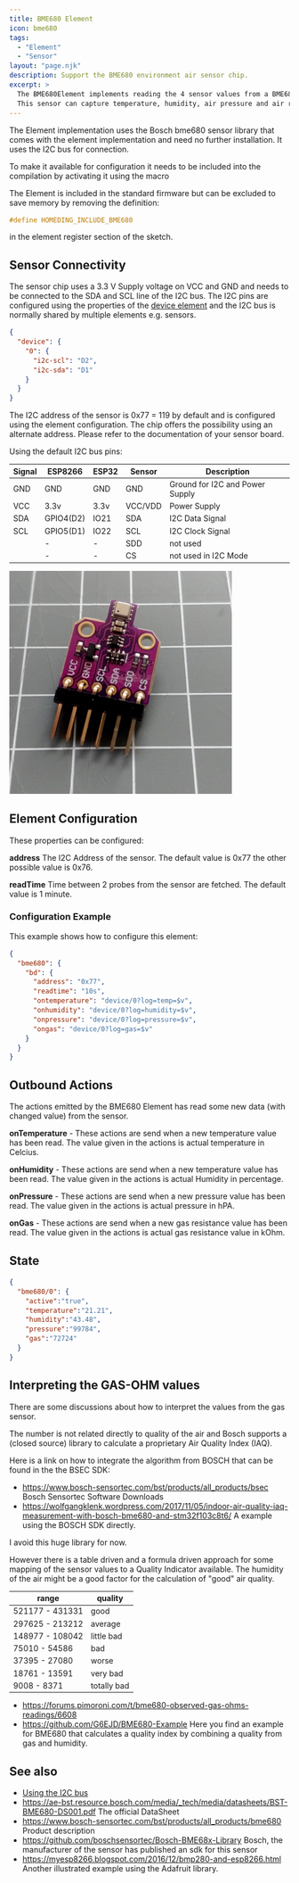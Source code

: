 ```yaml
---
title: BME680 Element
icon: bme680
tags:
  - "Element"
  - "Sensor"
layout: "page.njk"
description: Support the BME680 environment air sensor chip.
excerpt: >
  The BME680Element implements reading the 4 sensor values from a BME680 environment air sensor chip.
  This sensor can capture temperature, humidity, air pressure and air resistance.
---
```


The Element implementation uses the Bosch bme680 sensor library that comes with the element implementation and need no further installation.
It uses the I2C bus for connection.

To make it available for configuration it needs to be included into the compilation by activating it using the macro

The Element is included in the standard firmware but can be excluded to save memory by removing the definition:

``` cpp
#define HOMEDING_INCLUDE_BME680
```

in the element register section of the sketch.


## Sensor Connectivity

The sensor chip uses a 3.3 V Supply voltage on VCC and GND and needs to be connected to the SDA and SCL line of the I2C bus.
The I2C pins are configured using the properties of the [device element](/elements/device.md) and the I2C bus is normally shared by multiple elements e.g. sensors.

``` json
{
  "device": {
    "0": {
      "i2c-scl": "D2",
      "i2c-sda": "D1"
    }
  }
}
```

The I2C address of the sensor is 0x77 = 119 by default and is configured using the element configuration.
The chip offers the possibility using an alternate address. Please refer to the documentation of your sensor board.

Using the default I2C bus pins:

| Signal                               | ESP8266   | ESP32 | Sensor  | Description                     |
| ------------------------------------ | --------- | ----- | ------- | ------------------------------- |
| <span class="gpio black">GND</span>  | GND       | GND   | GND     | Ground for I2C and Power Supply |
| <span class="gpio red">VCC</span>    | 3.3v      | 3.3v  | VCC/VDD | Power Supply                    |
| <span class="gpio blue">SDA</span>   | GPIO4(D2) | IO21  | SDA     | I2C Data Signal                 |
| <span class="gpio yellow">SCL</span> | GPIO5(D1) | IO22  | SCL     | I2C Clock Signal                |
|                                      | -         | -     | SDD     | not used                        |
|                                      | -         | -     | CS      | not used in I2C Mode            |

![BME680 wiring](/elements/bme680.jpg)


## Element Configuration

<object data="/element.svg?bme680" type="image/svg+xml"></object>

These properties can be configured:

**address** The I2C Address of the sensor. The default value is 0x77 the other possible value is 0x76.

**readTime** Time between 2 probes from the sensor are fetched. The default value is 1 minute.


### Configuration Example

This example shows how to configure this element:

``` json
{
  "bme680": {
    "bd": {
      "address": "0x77",
      "readtime": "10s",
      "ontemperature": "device/0?log=temp=$v",
      "onhumidity": "device/0?log=humidity=$v",
      "onpressure": "device/0?log=pressure=$v",
      "ongas": "device/0?log=gas=$v"
    }
  }
}
```


## Outbound Actions

The actions emitted by the BME680 Element has read some new data (with changed value) from the sensor.

**onTemperature** - These actions are send when a new temperature value has been read. The value given in the actions is actual temperature in Celcius.

**onHumidity** - These actions are send when a new temperature value has been read. The value given in the actions is actual Humidity in percentage.

**onPressure** - These actions are send when a new pressure value has been read. The value given in the actions is actual pressure in hPA.

**onGas** - These actions are send when a new gas resistance value has been read. The value given in the actions is actual gas resistance value in kOhm.

## State

``` json
{
  "bme680/0": {
    "active":"true",
    "temperature":"21.21",
    "humidity":"43.48",
    "pressure":"99784",
    "gas":"72724"
  }
}
```

## Interpreting the GAS-OHM values

There are some discussions about how to interpret the values from the gas sensor.

The number is not related directly to quality of the air and Bosch supports a (closed source) library to calculate a proprietary Air Quality Index (IAQ).

Here is a link on how to integrate the algorithm from BOSCH that can be found in the the BSEC SDK:

* <https://www.bosch-sensortec.com/bst/products/all_products/bsec> Bosch Sensortec Software Downloads
* <https://wolfgangklenk.wordpress.com/2017/11/05/indoor-air-quality-iaq-measurement-with-bosch-bme680-and-stm32f103c8t6/> A example using the BOSCH SDK directly.
  
I avoid this huge library for now.

However there is a table driven and a formula driven approach for some mapping of the sensor values to a Quality Indicator available. The humidity of the air might be a good factor for the calculation of "good" air quality.

| range           | quality     |
| --------------- | ----------- |
| 521177 - 431331 | good        |
| 297625 - 213212 | average     |
| 148977 - 108042 | little bad  |
| 75010 - 54586   | bad         |
| 37395 - 27080   | worse       |
| 18761 - 13591   | very bad    |
| 9008 - 8371     | totally bad |

* <https://forums.pimoroni.com/t/bme680-observed-gas-ohms-readings/6608>
* <https://github.com/G6EJD/BME680-Example> Here you find an example for BME680 that calculates a quality index by combining a quality from gas and humidity.


## See also

* [Using the I2C bus](/dev/i2c.md)
* <https://ae-bst.resource.bosch.com/media/_tech/media/datasheets/BST-BME680-DS001.pdf>
  The official DataSheet
* <https://www.bosch-sensortec.com/bst/products/all_products/bme680> Product description
* <https://github.com/boschsensortec/Bosch-BME68x-Library> Bosch, the manufacturer of the sensor has published an sdk for this sensor
* <https://myesp8266.blogspot.com/2016/12/bmp280-and-esp8266.html> Another illustrated example using the Adafruit library.
